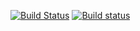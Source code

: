 [![Build Status](https://travis-ci.com/AlexeyYa/origin.svg?branch=master)](https://travis-ci.com/AlexeyYa/origin)
[![Build status](https://ci.appveyor.com/api/projects/status/8kmu7nyt6yagn4t0?svg=true)](https://ci.appveyor.com/project/AlexeyYa/origin)